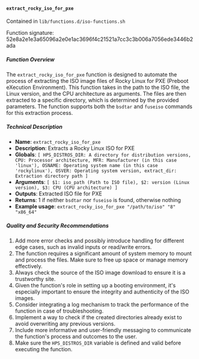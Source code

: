 #### `extract_rocky_iso_for_pxe`

Contained in `lib/functions.d/iso-functions.sh`

Function signature: 52e8a2e1e3a65096a2e0e1ac3696f4c21521a7cc3c3b006a7056ede3446b2ada

##### Function Overview

The `extract_rocky_iso_for_pxe` function is designed to automate the process of extracting the ISO image files of Rocky Linux for PXE (Preboot eXecution Environment). This function takes in the path to the ISO file, the Linux version, and the CPU architecture as arguments. The files are then extracted to a specific directory, which is determined by the provided parameters. The function supports both the `bsdtar` and `fuseiso` commands for this extraction process.

##### Technical Description

- **Name**: `extract_rocky_iso_for_pxe`
- **Description**: Extracts a Rocky Linux ISO for PXE
- **Globals**: `[ HPS_DISTROS_DIR: A directory for distribution versions, CPU: Processor architecture, MFR: Manufacturer (in this case 'linux'), OSNAME: Operating system name (in this case 'rockylinux'), OSVER: Operating system version, extract_dir: Extraction directory path ]`
- **Arguments**: `[ $1: iso_path (Path to ISO file), $2: version (Linux version), $3: CPU (CPU architecture) ]`
- **Outputs**: Extracted ISO file for PXE
- **Returns**: 1 if neither `bsdtar` nor `fuseiso` is found, otherwise nothing
- **Example usage**: `extract_rocky_iso_for_pxe "/path/to/iso" "8" "x86_64"`

##### Quality and Security Recommendations

1. Add more error checks and possibly introduce handling for different edge cases, such as invalid inputs or read/write errors.
2. The function requires a significant amount of system memory to mount and process the files. Make sure to free up space or manage memory effectively.
3. Always check the source of the ISO image download to ensure it is a trustworthy site.
4. Given the function's role in setting up a booting environment, it's especially important to ensure the integrity and authenticity of the ISO images.
5. Consider integrating a log mechanism to track the performance of the function in case of troubleshooting.
6. Implement a way to check if the created directories already exist to avoid overwriting any previous versions.
7. Include more informative and user-friendly messaging to communicate the function's process and outcomes to the user.
8. Make sure the `HPS_DISTROS_DIR` variable is defined and valid before executing the function.

